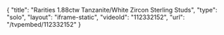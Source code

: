 {
    "title": "Rarities 1.88ctw Tanzanite\/White Zircon Sterling Studs",
    "type": "solo",
    "layout": "iframe-static",
    "videoId": "112332152",
    "url": "\/tvpembed\/112332152"
}